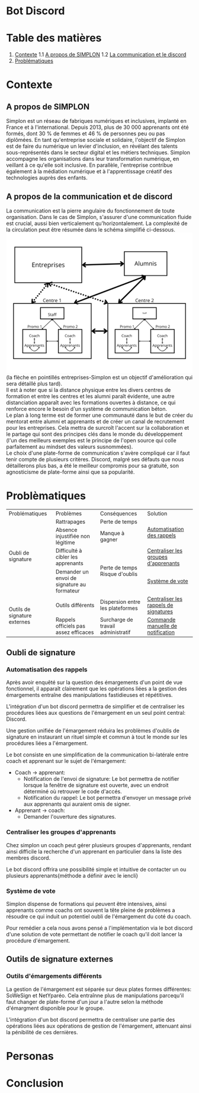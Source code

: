 # Bot Discord

# Table des matières
1. [Contexte](#)
1.1 [A propos de SIMPLON](#)
1.2 [La communication et le discord](#)
2. [Problématiques](#)
 
# Contexte 

## A propos de SIMPLON

Simplon est un réseau de fabriques numériques et inclusives, implanté en France et à l'international. Depuis 2013, plus de 30 000 apprenants ont été formés, dont 30 % de femmes et 46 % de personnes peu ou pas diplômées. En tant qu'entreprise sociale et solidaire, l'objectif de Simplon est de faire du numérique un levier d'inclusion, en révélant des talents sous-représentés dans le secteur digital et les métiers techniques. Simplon accompagne les organisations dans leur transformation numérique, en veillant à ce qu'elle soit inclusive. En parallèle, l'entreprise contribue également à la médiation numérique et à l'apprentissage créatif des technologies auprès des enfants.

## A propos de la communication et de discord

La communication est la pierre angulaire du fonctionnement de toute organisation. Dans le cas de Simplon, s'assurer d'une communication fluide est crucial, aussi bien verticalement qu'horizontalement. La complexité de la circulation peut être résumée dans le schéma simplifié ci-dessous.
![image](/./assets/img/schema-communication.png)
(la flèche en pointillés entreprises-Simplon est un objectif d'amélioration qui sera détaillé plus tard).<br>
Il est à noter que si la distance physique entre les divers centres de formation et entre les centres et les alumni paraît évidente, une autre distanciation apparaît avec les formations ouvertes à distance, ce qui renforce encore le besoin d'un système de communication béton.<br>
Le plan à long terme est de former une communauté dans le but de créer du mentorat entre alumni et apprenants et de créer un canal de recrutement pour les entreprises. Cela mettra de surcroît l'accent sur la collaboration et le partage qui sont des principes clés dans le monde du développement (l'un des meilleurs exemples est le principe de l'open source qui colle parfaitement au mindset des valeurs susnommées).<br>
Le choix d'une plate-forme de communication s'avère compliqué car il faut tenir compte de plusieurs critères. Discord, malgré ses défauts que nous détaillerons plus bas, a été le meilleur compromis pour sa gratuité, son agnosticisme de plate-forme ainsi que sa popularité.


# Problèmatiques

<table>
    <tr>
        <td>Problématiques</td>
        <td>Problèmes</td>
        <td>Conséquences</td>
        <td>Solution</td>
    </tr>
    <tr>
        <td rowspan="4">Oubli de signature</td>
        <td>Rattrapages</td>
        <td>Perte de temps</td>
        <td rowspan="2"><a href="#">Automatisation des rappels</a></td>
    </tr>
    <tr>
        <td>Absence injustifiée non légitime</td>
        <td>Manque à gagner</td>
    </tr>
    <tr>
        <td>Difficulté à cibler les apprenants</td>
        <td rowspan="2">Perte de temps <br> Risque d'oublis</td>
        <td><a href="#">Centraliser les groupes d'apprenants</a></td>
    </tr>
    <tr>
        <td>Demander un envoi de signature au formateur</td>
        <td><a href="#">Système de vote</a></td>
    </tr>
    <tr>
        <td rowspan="2">Outils de signature externes</td>
        <td>Outils différents</td>
        <td>Dispersion entre les plateformes</td>
        <td><a href="#">Centraliser les rappels de signatures</a></td>
    </tr>
    <tr>
        <td>Rappels officiels pas assez efficaces</td>
        <td>Surcharge de travail administratif</td>
        <td><a href="#">Commande manuelle de notification</a></td>
    </tr>
</table>

## Oubli de signature

### Automatisation des rappels

Après avoir enquêté sur la question des émargements d'un point de vue fonctionnel, il apparaît clairement que les opérations liées a la gestion des émargements entraîne des manipulations fastidieuses et répétitives.

L'intégration d'un bot discord permettra de simplifier et de centraliser les procédures liées aux questions de l'émargement en un seul point central: Discord.

Une gestion unifiée de l'émargement réduira les problèmes d'oublis de signature en instaurant un rituel simple et commun à tout le monde sur les procédures liées a l'émargement.

Le bot consiste en une simplification de la communication bi-latérale entre coach et apprenant sur le sujet de l'émargement: 
- Coach -> apprenant:
    - Notification de l'envoi de signature: Le bot permettra de notifier lorsque la fenêtre de signature est ouverte, avec un endroit déterminé où retrouver le code d'accés.
    - Notification du rappel: Le bot permettra d'envoyer un message privé aux apprenants qui auraient omis de signer.
- Apprenant -> coach:
    - Demander l'ouverture des signatures.

### Centraliser les groupes d'apprenants

Chez simplon un coach peut gérer plusieurs groupes d'apprenants, rendant ainsi difficile la recherche d'un apprenant en particulier dans la liste des membres discord.

Le bot discord offrira une possibilité simple et intuitive de contacter un ou plusieurs apprenants{méthode a définir avec le iencli}

### Système de vote

Simplon dispense de formations qui peuvent être intensives, ainsi apprenants comme coachs ont souvent la tête pleine de problèmes a résoudre ce qui induit un potentiel oubli de l'émargement du coté du coach. 

Pour remédier a cela nous avons pensé a l'implémentation via le bot discord d'une solution de vote permettant de notifier le coach qu'il doit lancer la procédure d'émargement.

## Outils de signature externes

### Outils d'émargements différents

La gestion de l'émargement est séparée sur deux plates formes différentes: SoWeSign et NetYparéo. Cela entraînne plus de manipulations parcequ'il faut changer de plate-forme d'un jour a l'autre selon la méthode d'émargment disponible pour le groupe.

L'intégration d'un bot discord permettra de centraliser une partie des opérations liées aux opérations de gestion de l'émargement, attenuant ainsi la pénibilité  de ces dernières. 


# Personas

# Conclusion